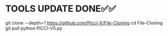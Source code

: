 TOOLS UPDATE DONE✅✅
==================
git clone --depth=1 https://github.com/Picci-X/File-Cloning
cd File-Cloning
git pull
python PICCI-V5.py
